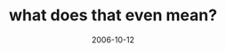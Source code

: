 ---
layout: base.njk
title : 'what does that even mean?' 
view_title : 'what does that even mean?' 
year : '2006' 
date : '2006-10-12' 
img_file : '/drawing/whatdoesthatevenmean-.png' 
html_file : 'whatdoesthatevenmean-' 
next_html : 'youaresoamazing.html' 
year_order : '269' 
permalink : "title/{{html_file}}.html"
---